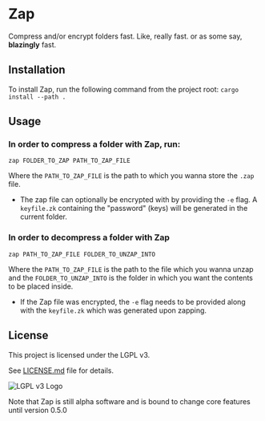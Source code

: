 # Zap

Compress and/or encrypt folders fast. Like, really fast.
or as some say, **blazingly** fast.

## Installation

To install Zap, run the following command from the project root:
`cargo install --path .`

## Usage

### In order to **compress** a folder with Zap, run:

`zap FOLDER_TO_ZAP PATH_TO_ZAP_FILE`

Where the `PATH_TO_ZAP_FILE` is the path to which you wanna store the `.zap` file.

-   The zap file can optionally be encrypted with by providing the `-e` flag. A `keyfile.zk` containing the "password" (keys) will be generated in the current folder.

### In order to **decompress** a folder with Zap

`zap PATH_TO_ZAP_FILE FOLDER_TO_UNZAP_INTO`

Where the `PATH_TO_ZAP_FILE` is the path to the file which you wanna unzap and the `FOLDER_TO_UNZAP_INTO` is the folder in which you want the contents to be placed inside.

-   If the Zap file was encrypted, the `-e` flag needs to be provided along with the `keyfile.zk` which was generated upon zapping.

## License

This project is licensed under the LGPL v3.

See [LICENSE.md](/LICENSE.md) file for details.

![LGPL v3 Logo](https://www.gnu.org/graphics/lgplv3-with-text-154x68.png)

Note that Zap is still alpha software and is bound to change core features until version 0.5.0
